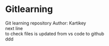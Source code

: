 # Gitlearning
Git learning repository 
Author: Kartikey
<br>
next line<br>
to check files is updated from vs code to github
<br>
ddd
</br>